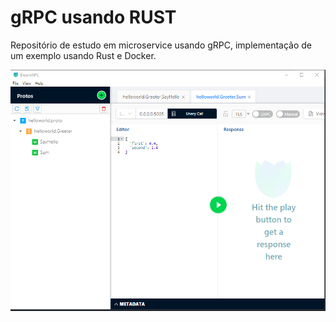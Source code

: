# gRPC usando RUST

Repositório de estudo em microservice usando gRPC,
implementação de um exemplo usando Rust e Docker.

![BloomRPC](BloomRPC.png)